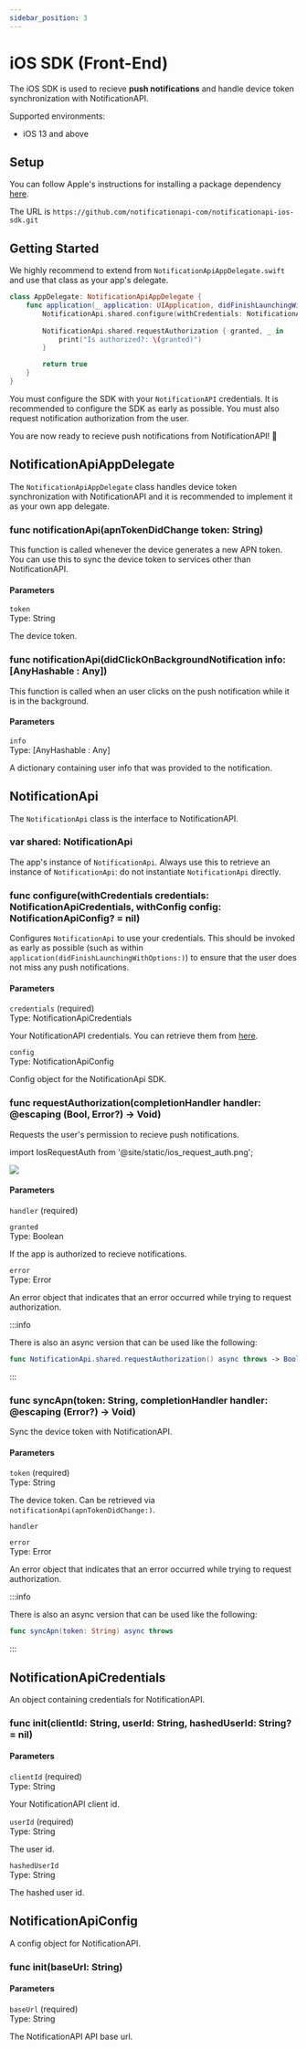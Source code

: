 ```yaml
---
sidebar_position: 3
---
```


# iOS SDK (Front-End)

The iOS SDK is used to recieve **push notifications** and handle device token synchronization with NotificationAPI.

Supported environments:

- iOS 13 and above

## Setup

You can follow Apple's instructions for installing a package dependency [here](https://developer.apple.com/documentation/xcode/adding-package-dependencies-to-your-app). 

The URL is `https://github.com/notificationapi-com/notificationapi-ios-sdk.git`

## Getting Started

We highly recommend to extend from `NotificationApiAppDelegate.swift` and use that class as your app's delegate.

```swift title="Example AppDelegate"
class AppDelegate: NotificationApiAppDelegate {
    func application(_ application: UIApplication, didFinishLaunchingWithOptions launchOptions: [UIApplication.LaunchOptionsKey : Any]? = nil) -> Bool {
        NotificationApi.shared.configure(withCredentials: NotificationApiCredentials(clientId: "YOUR_CLIENT_ID", userId: "YOUR_USER_ID"))
        
        NotificationApi.shared.requestAuthorization { granted, _ in
            print("Is authorized?: \(granted)")
        }        

        return true
    }
}
```

You must configure the SDK with your `NotificationAPI` credentials. It is recommended to configure the SDK as early as possible. You must also request notification authorization from the user. 

You are now ready to recieve push notifications from NotificationAPI! :tada:

## NotificationApiAppDelegate

The `NotificationApiAppDelegate` class handles device token synchronization with NotificationAPI and it is recommended to implement it as your own app delegate.

### func notificationApi(apnTokenDidChange token: String)

This function is called whenever the device generates a new APN token. You can use this to sync the device token to services other than NotificationAPI.

#### Parameters

`token`  
Type: String

The device token.

### func notificationApi(didClickOnBackgroundNotification info: [AnyHashable : Any])

This function is called when an user clicks on the push notification while it is in the background.

#### Parameters

`info`  
Type: [AnyHashable : Any]

A dictionary containing user info that was provided to the notification.

## NotificationApi

The `NotificationApi` class is the interface to NotificationAPI.

### var shared: NotificationApi

The app's instance of `NotificationApi`. Always use this to retrieve an instance of `NotificationApi`: do not instantiate `NotificationApi` directly.

### func configure(withCredentials credentials: NotificationApiCredentials, withConfig config: NotificationApiConfig? = nil)

Configures `NotificationApi` to use your credentials. This should be invoked as early as possible (such as within `application(didFinishLaunchingWithOptions:)`) to ensure that the user does not miss any push notifications.

#### Parameters

`credentials` (required)  
Type: NotificationApiCredentials

Your NotificationAPI credentials. You can retrieve them from [here](https://app.notificationapi.com/environments).

`config`  
Type: NotificationApiConfig

Config object for the NotificationApi SDK. 

### func requestAuthorization(completionHandler handler: @escaping (Bool, Error?) -> Void)

Requests the user's permission to recieve push notifications.

import IosRequestAuth from '@site/static/ios_request_auth.png';

<img src={IosRequestAuth} />

#### Parameters

`handler` (required)

`granted`  
Type: Boolean

If the app is authorized to recieve notifications.

`error`  
Type: Error

An error object that indicates that an error occurred while trying to request authorization.

:::info

There is also an async version that can be used like the following:

```swift
func NotificationApi.shared.requestAuthorization() async throws -> Bool
```
:::

### func syncApn(token: String, completionHandler handler: @escaping (Error?) -> Void)

Sync the device token with NotificationAPI.

#### Parameters

`token` (required)  
Type: String

The device token. Can be retrieved via `notificationApi(apnTokenDidChange:)`.

`handler`

`error`  
Type: Error

An error object that indicates that an error occurred while trying to request authorization.

:::info

There is also an async version that can be used like the following:

```swift
func syncApn(token: String) async throws
```
:::

## NotificationApiCredentials

An object containing credentials for NotificationAPI.

### func init(clientId: String, userId: String, hashedUserId: String? = nil)

#### Parameters

`clientId` (required)  
Type: String

Your NotificationAPI client id.

`userId` (required)  
Type: String

The user id.

`hashedUserId`  
Type: String

The hashed user id.

## NotificationApiConfig

A config object for NotificationAPI.

### func init(baseUrl: String)

#### Parameters

`baseUrl` (required)  
Type: String

The NotificationAPI API base url.
